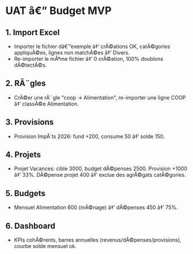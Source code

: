 ﻿# UAT â€” Budget MVP

## 1. Import Excel
- Importer le fichier dâ€™exemple â‡’ crÃ©ations OK, catÃ©gories appliquÃ©es, lignes non matchÃ©es â‡’ Divers.
- Re-importer le mÃªme fichier â‡’ 0 crÃ©ation, 100% doublons dÃ©tectÃ©s.

## 2. RÃ¨gles
- CrÃ©er une rÃ¨gle "coop -> Alimentation", re-importer une ligne COOP â‡’ classÃ©e Alimentation.

## 3. Provisions
- Provision ImpÃ´ts 2026: fund +200, consume 50 â‡’ solde 150.

## 4. Projets
- Projet Vacances: cible 3000, budget dÃ©penses 2500. Provision +1000 â‡’ 33%. DÃ©pense projet 400 â‡’ exclue des agrÃ©gats catÃ©gories.

## 5. Budgets
- Mensuel Alimentation 600 (mÃ©nage) â‡’ dÃ©penses 450 â‡’ 75%.

## 6. Dashboard
- KPIs cohÃ©rents, barres annuelles (revenus/dÃ©penses/provisions), courbe solde mensuel ok.
